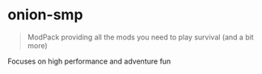 # onion-smp
> ModPack providing all the mods you need to play survival (and a bit more)

Focuses on high performance and adventure fun
